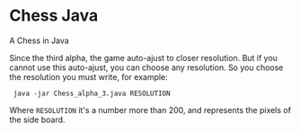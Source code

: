 # Chess Java
A Chess in Java

<p>Since the third alpha, the game auto-ajust to closer resolution.
But if you cannot use this auto-ajust, you can choose any resolution.
So you choose the resolution you must write, for example:</p>
<p><code> java -jar Chess_alpha_3.java RESOLUTION </code></p>

Where <code>RESOLUTION</code> it's a number more than 200, and represents the pixels of the side board.
